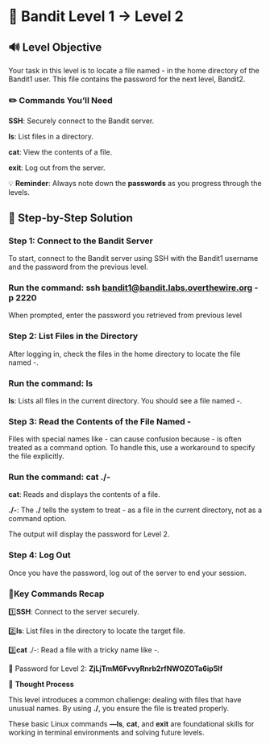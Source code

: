 # 🎲 Bandit Level 1 → Level 2



## 🔊 Level Objective
Your task in this level is to locate a file named - in the home directory of the Bandit1 user. This file contains the password for the next level, Bandit2.



### ✏️ Commands You’ll Need

**SSH**: Securely connect to the Bandit server.

**ls**: List files in a directory.

**cat**: View the contents of a file.

**exit**: Log out from the server.



💡 **Reminder**: Always note down the **passwords** as you progress through the levels.




## 📃 Step-by-Step Solution


### Step 1: Connect to the Bandit Server

To start, connect to the Bandit server using SSH with the Bandit1 username and the password from the previous level.

### Run the command: **ssh bandit1@bandit.labs.overthewire.org -p 2220**


When prompted, enter the password you retrieved from previous level



### Step 2: List Files in the Directory


After logging in, check the files in the home directory to locate the file named -.

### Run the command: **ls**


**ls**: Lists all files in the current directory. You should see a file named -.



### Step 3: Read the Contents of the File Named -


Files with special names like - can cause confusion because - is often treated as a command option. To handle this, use a workaround to specify the file explicitly.

### Run the command: **cat ./-**


**cat**: Reads and displays the contents of a file.

**./-**: The **./** tells the system to treat - as a file in the current directory, not as a command option.

The output will display the password for Level 2.





### Step 4: Log Out

Once you have the password, log out of the server to end your session.



### :round_pushpin:Key Commands Recap

:one:**SSH**: Connect to the server securely.

:two:**ls**: List files in the directory to locate the target file.

:three:**cat** ./-: Read a file with a tricky name like -.

🔑 Password for Level 2: **ZjLjTmM6FvvyRnrb2rfNWOZOTa6ip5If**




🔎 **Thought Process**

This level introduces a common challenge: dealing with files that have unusual names. By using **./**, you ensure the file is treated properly.


These basic Linux commands **—ls**, **cat**, and **exit** are foundational skills for working in terminal environments and solving future levels.







